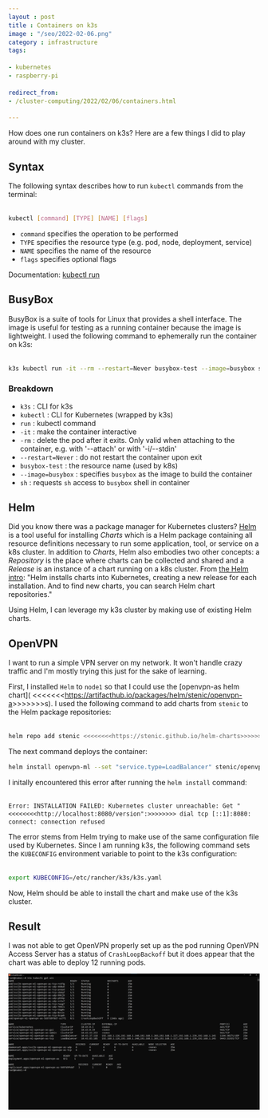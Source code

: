 ```yaml
---
layout : post
title : Containers on k3s
image : "/seo/2022-02-06.png"
category : infrastructure
tags:

- kubernetes
- raspberry-pi

redirect_from:
- /cluster-computing/2022/02/06/containers.html

---
```


How does one run containers on k3s? Here are a few things I did to play around with my cluster.

## Syntax

The following syntax describes how to run `kubectl` commands from the terminal:

```sh

kubectl [command] [TYPE] [NAME] [flags]

```

- `command` specifies the operation to be performed
- `TYPE` specifies the resource type (e.g. pod, node, deployment, service)
- `NAME` specifies the name of the resource
- `flags` specifies optional flags

Documentation: [kubectl run](https://kubernetes.io/docs/reference/generated/kubectl/kubectl-commands#run)

## BusyBox

BusyBox is a suite of tools for Linux that provides a shell interface. The image is useful for testing as a running container because the image is lightweight. I used the following command to ephemerally run the container on k3s:

```sh

k3s kubectl run -it --rm --restart=Never busybox-test --image=busybox sh

```

### Breakdown

- `k3s` : CLI for k3s
- `kubectl` : CLI for Kubernetes (wrapped by k3s)
- `run` : kubectl command
- `-it` : make the container interactive
- `-rm` : delete the pod after it exits. Only valid when attaching to the container, e.g. with '--attach' or with '-i/--stdin'
- `--restart=Never` : do not restart the container upon exit
- `busybox-test` : the resource name (used by k8s)
- `--image=busybox` : specifies `busybox` as the image to build the container
- `sh` : requests `sh` access to `busybox` shell in container

## Helm

Did you know there was a package manager for Kubernetes clusters? [Helm](https://helm.sh/) is a tool useful for installing _Charts_ which is a Helm package containing all resource definitions necessary to run some application, tool, or service on a k8s cluster.  In addition to _Charts_, Helm also embodies two other concepts: a _Repository_ is the place where charts can be collected and shared and a _Release_ is an instance of a chart running on a k8s cluster. From [the Helm intro](https://helm.sh/docs/intro/using_helm/): "Helm installs charts into Kubernetes, creating a new release for each installation. And to find new charts, you can search Helm chart repositories."

Using Helm, I can leverage my k3s cluster by making use of existing Helm charts.

## OpenVPN

I want to run a simple VPN server on my network. It won't handle crazy traffic and I'm mostly trying this just for the sake of learning.

First, I installed `Helm` to `node1` so that I could use the [openvpn-as helm chart]( <<<<<<<<https://artifacthub.io/packages/helm/stenic/openvpn-a>>>>>>>>s). I used the following command to add charts from `stenic` to the Helm package repositories:

```bash

helm repo add stenic <<<<<<<<https://stenic.github.io/helm-charts>>>>>>>>
 ```

 The next command deploys the container:

 ```bash
 helm install openvpn-ml --set "service.type=LoadBalancer" stenic/openvpn-as

```

I initally encountered this error after running the `helm install` command:

```raw

Error: INSTALLATION FAILED: Kubernetes cluster unreachable: Get "<<<<<<<<http://localhost:8080/version":>>>>>>>> dial tcp [::1]:8080: connect: connection refused

```

The error stems from Helm trying to make use of the same configuration file used by Kubernetes. Since I am running k3s, the following command sets the `KUBECONFIG` environment variable to point to the k3s configuration:

```bash

export KUBECONFIG=/etc/rancher/k3s/k3s.yaml

```

Now, Helm should be able to install the chart and make use of the k3s cluster.

## Result

I was not able to get OpenVPN properly set up as the pod running OpenVPN Access Server has a status of `CrashLoopBackoff` but it does appear that the chart was able to deploy 12 running pods.

![screenshot of terminal output of k3s kubectl get all](/img/2022-02-06-k3s.png)
